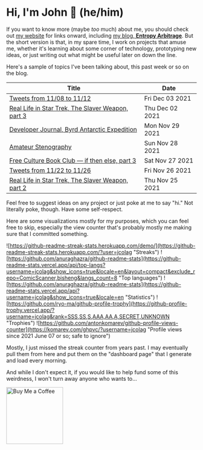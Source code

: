 # Hi, I'm John 👋 (he/him)

If you want to know more (maybe *too* much) about me, you should check out [my website](https://john.colagioia.net/) for links onward, including [my blog, **Entropy Arbitrage**](https://john.colagioia.net/blog).  But the short version is that, in my spare time, I work on projects that amuse me, whether it's learning about some corner of technology, prototyping new ideas, or just writing out what might be useful later on down the line.

Here's a sample of topics I've been talking about, this past week or so on the blog.

|Title|Date|
|-----|-------|
|[Tweets from 11/08 to 11/12](https://john.colagioia.net/blog/media/2021/12/03/week.html)|Fri Dec 03 2021|
|[Real Life in Star Trek, The Slaver Weapon, part 3](https://john.colagioia.net/blog/2021/12/02/slaver-3.html)|Thu Dec 02 2021|
|[Developer Journal, Byrd Antarctic Expedition](https://john.colagioia.net/blog/2021/11/29/south-pole.html)|Mon Nov 29 2021|
|[Amateur Stenography](https://john.colagioia.net/blog/2021/11/28/steno.html)|Sun Nov 28 2021|
|[Free Culture Book Club — if then else, part 3](https://john.colagioia.net/blog/2021/11/27/else3.html)|Sat Nov 27 2021|
|[Tweets from 11/22 to 11/26](https://john.colagioia.net/blog/media/2021/11/26/week.html)|Fri Nov 26 2021|
|[Real Life in Star Trek, The Slaver Weapon, part 2](https://john.colagioia.net/blog/2021/11/25/slaver-2.html)|Thu Nov 25 2021|

Feel free to suggest ideas on any project or just poke at me to say "hi." Not literally poke, though. Have some self-respect.

Here are some visualizations mostly for my purposes, which you can feel free to skip, especially the view counter that's probably mostly me making sure that I committed something.

![https://github-readme-streak-stats.herokuapp.com/demo/](https://github-readme-streak-stats.herokuapp.com/?user=jcolag "Streaks")
![https://github.com/anuraghazra/github-readme-stats](https://github-readme-stats.vercel.app/api/top-langs?username=jcolag&show_icons=true&locale=en&layout=compact&exclude_repo=ComicScanner,bisheng&langs_count=8 "Top languages")
![https://github.com/anuraghazra/github-readme-stats](https://github-readme-stats.vercel.app/api?username=jcolag&show_icons=true&locale=en "Statistics")
![https://github.com/ryo-ma/github-profile-trophy](https://github-profile-trophy.vercel.app/?username=jcolag&rank=SSS,SS,S,AAA,AA,A,SECRET,UNKNOWN "Trophies")
![https://github.com/antonkomarev/github-profile-views-counter](https://komarev.com/ghpvc/?username=jcolag "Profile views since 2021 June 07 or so; safe to ignore")

Mostly, I just missed the streak counter from years past.  I may eventually pull them from here and put them on the "dashboard page" that I generate and load every morning.

And while I don't expect it, if you would like to help fund some of this weirdness, I won't turn away anyone who wants to...

[<img src="https://cdn.buymeacoffee.com/buttons/v2/default-yellow.png" alt="Buy Me a Coffee" width="150px"/>](https://www.buymeacoffee.com/jcolag)
